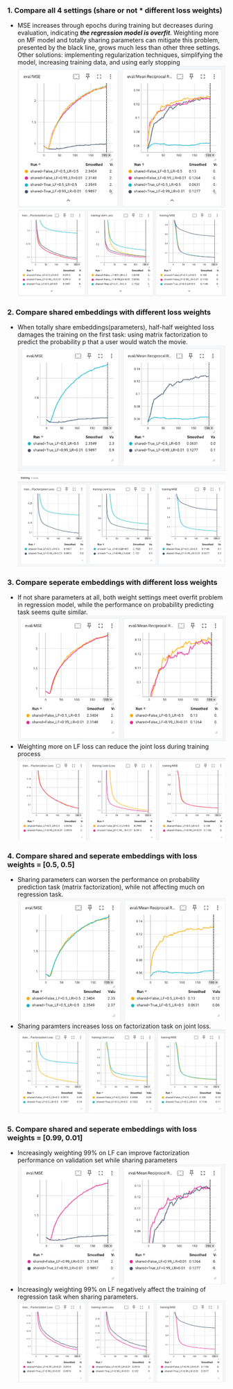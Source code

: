 ### 1. Compare all 4 settings (share or not * different loss weights)
* MSE increases through epochs during training but decreases during evaluation, indicating _**the regression model is overfit**_. Weighting more on MF model and totally sharing parameters can mitigate this problem, presented by the black line, grows much less than other three settings. Other solutions: implementing regularization techniques, simplifying the model, increasing training data, and using early stopping
![compare all on eval results](images/all_eval.png)
![compare all on training results](images/all_train.png)

### 2. Compare shared embeddings with different loss weights
* When totally share embeddings(parameters), half-half weighted loss damages the training on the first task: using matrix factorization to predict the probability p that a user would watch the movie.
![shared_eval](images/shared_eval.png)
![shared_train](images/shared_train.png)

### 3. Compare seperate embeddings with different loss weights
* If not share parameters at all, both weight settings meet overfit problem in regression model, while the performance on probability predicting task seems quite similar. 
![seperate_eval](images/seperate_eval.png)
* Weighting more on LF loss can reduce the joint loss during training process
![seperate_train](images/seperate_train.png)

### 4. Compare shared and seperate embeddings with loss weights = [0.5, 0.5]
* Sharing parameters can worsen the performance on probability prediction task (matrix factorization), while not affecting much on regression task.
![half_eval](images/half_eval.png)
* Sharing paramters increases loss on factorization task on joint loss.
![half_train](images/half_train.png)

### 5. Compare shared and seperate embeddings with loss weights = [0.99, 0.01]
* Increasingly weighting 99% on LF can improve factorization performance on validation set while sharing parameters
![mf_eval](images/mf_eval.png)
* Increasingly weighting 99% on LF negatively affect the training of regression task when sharing parameters.
![mf_train](images/mf_train.png)







